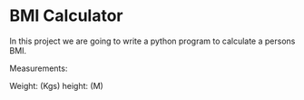 # BMI Calculator


In this project we are going to write a python program to calculate a persons BMI.

Measurements:

Weight: (Kgs)
height: (M)

